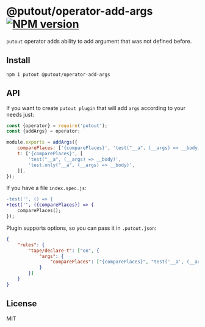 # @putout/operator-add-args [![NPM version][NPMIMGURL]][NPMURL]

[NPMIMGURL]: https://img.shields.io/npm/v/@putout/operator-add-args.svg?style=flat&longCache=true
[NPMURL]: https://npmjs.org/package/@putout/operator-add-args "npm"

`putout` operator adds ability to add argument that was not defined before.

## Install

```
npm i putout @putout/operator-add-args
```

## API

If you want to create `putout plugin` that will add `args` according to your needs just:

```js
const {operator} = require('putout');
const {addArgs} = operator;

module.exports = addArgs({
    comparePlaces: ['{comparePlaces}', 'test("__a", (__args) => __body)'],
    t: ['{comparePlaces}', [
        'test("__a", (__args) => __body)',
        'test.only("__a", (__args) => __body)',
    ]],
});
```

If you have a file `index.spec.js`:

```diff
-test('', () => {
+test('', ({comparePlaces}) => {
    comparePlaces();
});
```

Plugin supports options, so you can pass it in `.putout.json`:

```json
{
    "rules": {
        "tape/declare-t": ["on", {
            "args": {
                "comparePlaces": ["{comparePlaces}", "test('__a', (__args) => __body)"]
            }
        }]
    }
}
```

## License

MIT
